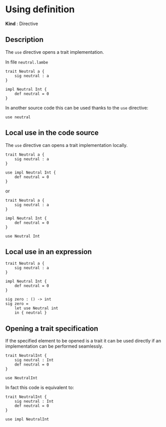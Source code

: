 # Using definition

**Kind** : Directive

## Description 

The `use` directive opens a trait implementation.

In file `neutral.lambe`
```
trait Neutral a {
    sig neutral : a
}

impl Neutral Int {
    def neutral = 0
}
```

In another source code this can be used thanks to 
the `use` directive:

```
use neutral
```

## Local use in the code source

The `use` directive can opens a trait implementation locally.

```
trait Neutral a {
    sig neutral : a
}

use impl Neutral Int {
    def neutral = 0
}
```

or 

```
trait Neutral a {
    sig neutral : a
}

impl Neutral Int {
    def neutral = 0
}

use Neutral Int
```

## Local use in an expression

```
trait Neutral a {
    sig neutral : a
}

impl Neutral Int {
    def neutral = 0
}

sig zero : () -> int
sig zero = 
    let use Neutral int
    in { neutral } 
```

## Opening a trait specification

If the specified element to be opened is a trait it 
can be used directly if an implementation can be performed 
seamlessly.

```
trait NeutralInt {
    sig neutral : Int
    def neutral = 0
}

use NeutralInt
```

In fact this code is equivalent to:

```
trait NeutralInt {
    sig neutral : Int
    def neutral = 0
}

use impl NeutralInt
```
